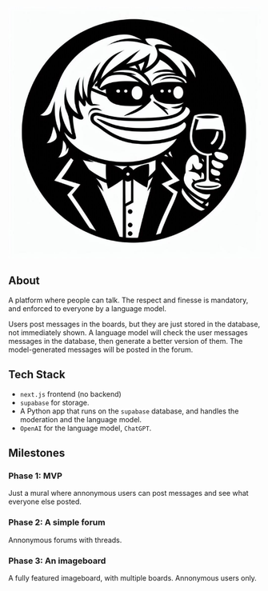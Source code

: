 ![Fino-chan Logo](./logo.png)

## About

A platform where people can talk. The respect and finesse is mandatory, and enforced to everyone by a language model.

Users post messages in the boards, but they are just stored in the database, not immediately shown.
A language model will check the user messages messages in the database, then generate a better version of them.
The model-generated messages will be posted in the forum.

## Tech Stack

- `next.js` frontend (no backend)
- `supabase` for storage. 
- A Python app that runs on the `supabase` database, and handles the moderation and the language model.
- `OpenAI` for the language model, `ChatGPT`.


## Milestones

### Phase 1: MVP

Just a mural where annonymous users can post messages and see what everyone else posted.


### Phase 2: A simple forum

Annonymous forums with threads.


### Phase 3: An imageboard

A fully featured imageboard, with multiple boards. Annonymous users only.

